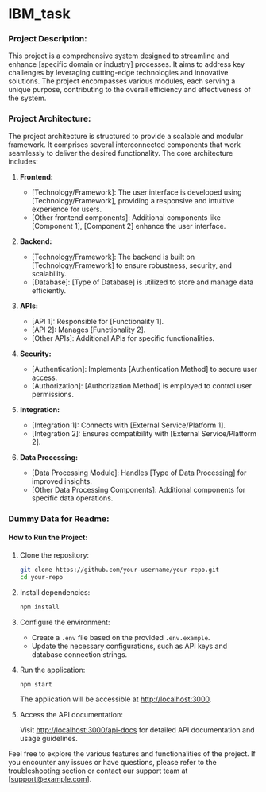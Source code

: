 # IBM_task
### Project Description:

This project is a comprehensive system designed to streamline and enhance [specific domain or industry] processes. It aims to address key challenges by leveraging cutting-edge technologies and innovative solutions. The project encompasses various modules, each serving a unique purpose, contributing to the overall efficiency and effectiveness of the system.

### Project Architecture:

The project architecture is structured to provide a scalable and modular framework. It comprises several interconnected components that work seamlessly to deliver the desired functionality. The core architecture includes:

1. **Frontend:**
   - [Technology/Framework]: The user interface is developed using [Technology/Framework], providing a responsive and intuitive experience for users.
   - [Other frontend components]: Additional components like [Component 1], [Component 2] enhance the user interface.

2. **Backend:**
   - [Technology/Framework]: The backend is built on [Technology/Framework] to ensure robustness, security, and scalability.
   - [Database]: [Type of Database] is utilized to store and manage data efficiently.

3. **APIs:**
   - [API 1]: Responsible for [Functionality 1].
   - [API 2]: Manages [Functionality 2].
   - [Other APIs]: Additional APIs for specific functionalities.

4. **Security:**
   - [Authentication]: Implements [Authentication Method] to secure user access.
   - [Authorization]: [Authorization Method] is employed to control user permissions.

5. **Integration:**
   - [Integration 1]: Connects with [External Service/Platform 1].
   - [Integration 2]: Ensures compatibility with [External Service/Platform 2].

6. **Data Processing:**
   - [Data Processing Module]: Handles [Type of Data Processing] for improved insights.
   - [Other Data Processing Components]: Additional components for specific data operations.

### Dummy Data for Readme:

#### How to Run the Project:

1. Clone the repository:

   ```bash
   git clone https://github.com/your-username/your-repo.git
   cd your-repo
   ```

2. Install dependencies:

   ```bash
   npm install
   ```

3. Configure the environment:

   - Create a `.env` file based on the provided `.env.example`.
   - Update the necessary configurations, such as API keys and database connection strings.

4. Run the application:

   ```bash
   npm start
   ```

   The application will be accessible at [http://localhost:3000](http://localhost:3000).

5. Access the API documentation:

   Visit [http://localhost:3000/api-docs](http://localhost:3000/api-docs) for detailed API documentation and usage guidelines.

Feel free to explore the various features and functionalities of the project. If you encounter any issues or have questions, please refer to the troubleshooting section or contact our support team at [support@example.com].
